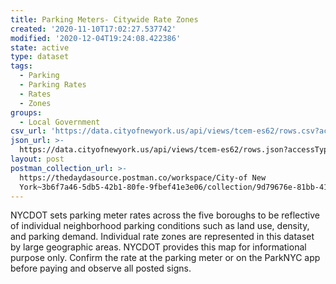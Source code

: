 ```yaml
---
title: Parking Meters- Citywide Rate Zones
created: '2020-11-10T17:02:27.537742'
modified: '2020-12-04T19:24:08.422386'
state: active
type: dataset
tags:
  - Parking
  - Parking Rates
  - Rates
  - Zones
groups:
  - Local Government
csv_url: 'https://data.cityofnewyork.us/api/views/tcem-es62/rows.csv?accessType=DOWNLOAD'
json_url: >-
  https://data.cityofnewyork.us/api/views/tcem-es62/rows.json?accessType=DOWNLOAD
layout: post
postman_collection_url: >-
  https://thedaydasource.postman.co/workspace/City-of New
  York~3b6f7a46-5db5-42b1-80fe-9fbef41e3e06/collection/9d79676e-81bb-414f-bf03-aca5970aa3c8
---
```

NYCDOT sets parking meter rates across the five boroughs to be reflective of individual neighborhood parking conditions such as land use, density, and parking demand. Individual rate zones are represented in this dataset by large geographic areas. NYCDOT provides this map for informational purpose only. Confirm the rate at the parking meter or on the ParkNYC app before paying and observe all posted signs.
